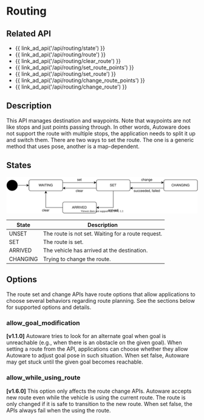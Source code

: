 # Routing

## Related API

- {{ link_ad_api('/api/routing/state') }}
- {{ link_ad_api('/api/routing/route') }}
- {{ link_ad_api('/api/routing/clear_route') }}
- {{ link_ad_api('/api/routing/set_route_points') }}
- {{ link_ad_api('/api/routing/set_route') }}
- {{ link_ad_api('/api/routing/change_route_points') }}
- {{ link_ad_api('/api/routing/change_route') }}

## Description

This API manages destination and waypoints. Note that waypoints are not like stops and just points passing through.
In other words, Autoware does not support the route with multiple stops, the application needs to split it up and switch them.
There are two ways to set the route. The one is a generic method that uses pose, another is a map-dependent.

## States

![route-state](./routing/state.drawio.svg)

| State    | Description                                        |
| -------- | -------------------------------------------------- |
| UNSET    | The route is not set. Waiting for a route request. |
| SET      | The route is set.                                  |
| ARRIVED  | The vehicle has arrived at the destination.        |
| CHANGING | Trying to change the route.                        |

## Options

The route set and change APIs have route options that allow applications to choose several behaviors regarding route planning.
See the sections below for supported options and details.

### allow_goal_modification

**[v1.1.0]** Autoware tries to look for an alternate goal when goal is unreachable (e.g., when there is an obstacle on the given goal). When setting a route from the API, applications can choose whether they allow Autoware to adjust goal pose in such situation. When set false, Autoware may get stuck until the given goal becomes reachable.

### allow_while_using_route

**[v1.6.0]** This option only affects the route change APIs. Autoware accepts new route even while the vehicle is using the current route. The route is only changed if it is safe to transition to the new route. When set false, the APIs always fail when the using the route.
